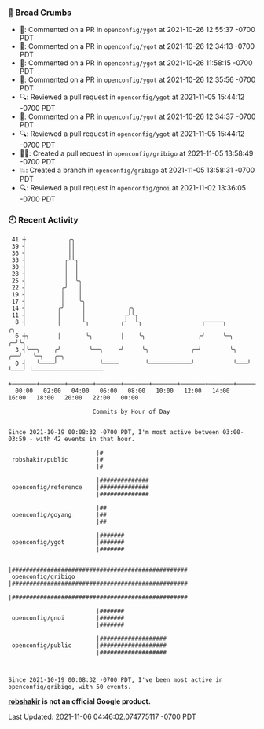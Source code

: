 ### 🍞 Bread Crumbs

 * 💬: Commented on a PR in  `openconfig/ygot` at 2021-10-26 12:55:37 -0700 PDT
 * 💬: Commented on a PR in  `openconfig/ygot` at 2021-10-26 12:34:13 -0700 PDT
 * 💬: Commented on a PR in  `openconfig/ygot` at 2021-10-26 11:58:15 -0700 PDT
 * 💬: Commented on a PR in  `openconfig/ygot` at 2021-10-26 12:35:56 -0700 PDT
 * 🔍: Reviewed a pull request in  `openconfig/ygot` at 2021-11-05 15:44:12 -0700 PDT
 * 💬: Commented on a PR in  `openconfig/ygot` at 2021-10-26 12:34:37 -0700 PDT
 * 🔍: Reviewed a pull request in  `openconfig/ygot` at 2021-11-05 15:44:12 -0700 PDT
 * ✍🏼: Created a pull request in `openconfig/gribigo` at 2021-11-05 13:58:49 -0700 PDT
 * 💥: Created a branch in `openconfig/gribigo` at 2021-11-05 13:58:31 -0700 PDT
 * 🔍: Reviewed a pull request in  `openconfig/gnoi` at 2021-11-02 13:36:05 -0700 PDT

### 🕘 Recent Activity
```
 41 ┼            ╭╮
 39 ┤            ││
 36 ┤            ││
 33 ┤           ╭╯╰╮
 30 ┤           │  │
 28 ┤           │  │
 25 ┤           │  ╰╮
 22 ┤          ╭╯   │
 19 ┤          │    │
 17 ┤          │    ╰╮
 14 ┤         ╭╯     │            ╭╮
 11 ┤         │      │           ╭╯╰╮
  8 ┤         │      ╰╮         ╭╯  ╰╮                 ╭─────╮           ╭╮
  6 ┼╮        │       ╰╮        │    ╰╮               ╭╯     ╰─╮       ╭─╯╰╮
  3 ┤╰──╮    ╭╯        ╰──╮    ╭╯     ╰╮            ╭─╯        ╰╮   ╭──╯   ╰─╮   ╭─╮
  0 ┤   ╰────╯            ╰────╯       ╰────────────╯           ╰───╯        ╰───╯ ╰────────────────────
    +───────+───────+───────+───────+───────+───────+───────+───────+───────+───────+───────+───────+────
  00:00   02:00   04:00   06:00   08:00   10:00   12:00   14:00   16:00   18:00   20:00   22:00   00:00   

						Commits by Hour of Day


Since 2021-10-19 00:08:32 -0700 PDT, I'm most active between 03:00-03:59 - with 42 events in that hour.

```



```
                         |#
 robshakir/public        |#
                         |#

                         |##############
 openconfig/reference    |##############
                         |##############

                         |##
 openconfig/goyang       |##
                         |##

                         |#######
 openconfig/ygot         |#######
                         |#######

                         |##################################################
 openconfig/gribigo      |##################################################
                         |##################################################

                         |#######
 openconfig/gnoi         |#######
                         |#######

                         |###################
 openconfig/public       |###################
                         |###################



Since 2021-10-19 00:08:32 -0700 PDT, I've been most active in openconfig/gribigo, with 50 events.

```
**[robshakir](mailto:robjs@google.com) is not an official Google product.**  


Last Updated: 2021-11-06 04:46:02.074775117 -0700 PDT
